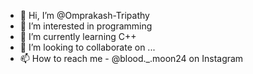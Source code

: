 - 👋 Hi, I’m @Omprakash-Tripathy
- 👀 I’m interested in programming
- 🌱 I’m currently learning C++
- 💞️ I’m looking to collaborate on ...
- 📫 How to reach me - @blood._.moon24 on Instagram

<!---
Omprakash-Tripathy/Omprakash-Tripathy is a ✨ special ✨ repository because its `README.md` (this file) appears on your GitHub profile.
You can click the Preview link to take a look at your changes.
--->
